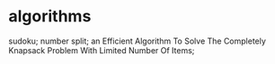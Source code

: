 # algorithms
sudoku; 
number split; 
an Efficient Algorithm To Solve The Completely Knapsack Problem With Limited  Number Of Items;

